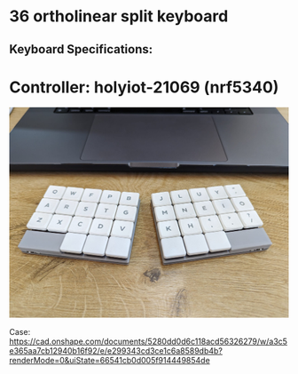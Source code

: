 
# 36 ortholinear split keyboard

## Keyboard Specifications:

# Controller: holyiot-21069 (nrf5340)

![image0](./images/main.jpg)

Case: https://cad.onshape.com/documents/5280dd0d6c118acd56326279/w/a3c5e365aa7cb12940b16f92/e/e299343cd3ce1c6a8589db4b?renderMode=0&uiState=66541cb0d005f914449854de
